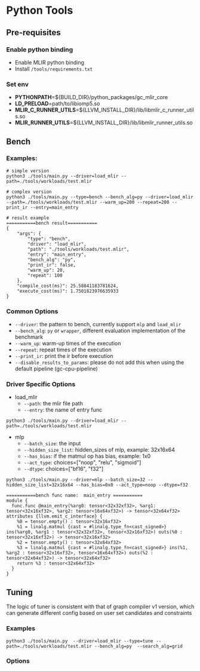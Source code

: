 # Python Tools
## Pre-requisites
### Enable python binding
* Enable MLIR python binding
* Install `/tools/requirements.txt`
### Set env
* **PYTHONPATH**=${BUILD_DIR}/python_packages/gc_mlir_core
* **LD_PRELOAD**=path/to/libiomp5.so
* **MLIR_C_RUNNER_UTILS**=${LLVM_INSTALL_DIR}/lib/libmlir_c_runner_utils.so
* **MLIR_RUNNER_UTILS**=${LLVM_INSTALL_DIR}/lib/libmlir_runner_utils.so


## Bench
### Examples:
```
# simple version
python3 ./tools/main.py --driver=load_mlir --path=./tools/workloads/test.mlir

# complex version
python3 ./tools/main.py --type=bench --bench_alg=py --driver=load_mlir --path=./tools/workloads/test.mlir --warm_up=200 --repeat=200 --print_ir --entry=main_entry
```

```
# result example
===========bench result===========
{
    "args": {
        "type": "bench",
        "driver": "load_mlir",
        "path": "./tools/workloads/test.mlir",
        "entry": "main_entry",
        "bench_alg": "py",
        "print_ir": false,
        "warm_up": 20,
        "repeat": 100
    },
    "compile_cost(ms)": 25.58841183781624,
    "execute_cost(ms)": 1.7501823976635933
}
```

### Common Options
*  `--driver`: the pattern to bench, currently support `mlp` and `load_mlir`
*  `--bench_alg`: `py` or `wrapper`, different evaluation implementation of the benchmark
*  `--warm_up`: warm-up times of the execution
*  `--repeat`: repeat times of the execution
*  `--print_ir`: print the ir before execution
*  `--disable_results_to_params`: please do not add this when using the default pipeline (gc-cpu-pipeline)

### Driver Specific Options
* load_mlir
  * `--path`: the mlir file path
  * `--entry`: the name of entry func
```
python3 ./tools/main.py --driver=load_mlir --path=./tools/workloads/test.mlir
```


* mlp  
  * `--batch_size`: the input
  * `--hidden_size_list`: hidden_sizes of mlp, example: 32x16x64
  * `--has_bias`: if the matmul op has bias, example: 1x0
  * `--act_type`: choices=["noop", "relu", "sigmoid"]
  * `--dtype`: choices=["bf16", "f32"]
```
python3 ./tools/main.py --driver=mlp --batch_size=32 --hidden_size_list=32x16x64 --has_bias=0x0 --act_type=noop --dtype=f32

===========bench func name:  main_entry ===========
module {
  func.func @main_entry(%arg0: tensor<32x32xf32>, %arg1: tensor<32x16xf32>, %arg2: tensor<16x64xf32>) -> tensor<32x64xf32> attributes {llvm.emit_c_interface} {
    %0 = tensor.empty() : tensor<32x16xf32>
    %1 = linalg.matmul {cast = #linalg.type_fn<cast_signed>} ins(%arg0, %arg1 : tensor<32x32xf32>, tensor<32x16xf32>) outs(%0 : tensor<32x16xf32>) -> tensor<32x16xf32>
    %2 = tensor.empty() : tensor<32x64xf32>
    %3 = linalg.matmul {cast = #linalg.type_fn<cast_signed>} ins(%1, %arg2 : tensor<32x16xf32>, tensor<16x64xf32>) outs(%2 : tensor<32x64xf32>) -> tensor<32x64xf32>
    return %3 : tensor<32x64xf32>
  }
}
```

## Tuning
The logic of tuner is consistent with that of graph compiler v1 version, which can generate different config based on user set candidates and constraints
### Examples
```
python3 ./tools/main.py  --driver=load_mlir --type=tune --path=./tools/workloads/test.mlir --bench_alg=py  --search_alg=grid
```

### Options